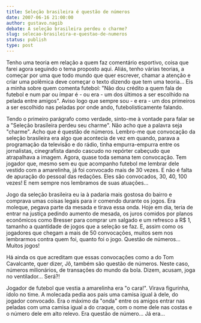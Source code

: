 ```yaml
---
title: Seleção brasileira é questão de números
date: 2007-06-16 21:00:00
author: gustavo.nagib
debate: A seleção brasileira perdeu o charme?
slug: selecao-brasileira-e-questao-de-numeros
status: publish 
type: post
---
```


Tenho uma teoria em relação a quem faz comentário esportivo, coisa que farei agora seguindo o tema proposto aqui. Aliás, tenho várias teorias, a começar por uma que todo mundo que quer escrever, chamar a atenção e criar uma polêmica deve começar o texto dizendo que tem uma teoria... Eis a minha sobre quem comenta futebol: "Não dou crédito a quem fala de futebol e num par ou ímpar é - ou era - um dos últimos a ser escolhido na pelada entre amigos". Aviso logo que sempre sou - e era - um dos primeiros a ser escolhido nas peladas por onde ando, futebolisticamente falando.


Tendo o primeiro parágrafo como verdade, sinto-me à vontade para falar se a "Seleção brasileira perdeu seu charme". Não acho que a palavra seja "charme". Acho que é questão de números. Lembro-me que convocação da seleção brasileira era algo que acontecia de vez em quando, parava a programação da televisão e do rádio, tinha empurra-empurra entre os jornalistas, cinegrafista dando cascudo no repórter cabeçudo que atrapalhava a imagem. Agora, quase toda semana tem convocação. Tem jogador que, mesmo sem eu que acompanho futebol me lembrar dele vestido com a amarelinha, já foi convocado mais de 30 vezes. E não é falta de apuração do pessoal das redações. Eles são convocados, 30, 40, 100 vezes! E nem sempre nos lembramos de suas atuações...


Jogo da seleção brasileira eu ia à padaria mais gostosa do bairro e comprava umas coisas legais para ir comendo durante os jogos. Era moleque, pegava parte da mesada e tirava essa onda. Hoje em dia, teria de entrar na justiça pedindo aumento de mesada, os juros comidos por planos econômicos como Bresser para comprar um salgado e um refresco a R$ 1, tamanho a quantidade de jogos que a seleção se faz. E, assim como os jogadores que chegam a mais de 50 convocações, muitos sem nos lembrarmos contra quem foi, quanto foi o jogo. Questão de números... Muitos jogos!


Há ainda os que acreditam que essas convocações como a do Tom Cavalcante, quer dizer, Jô, também são questão de números. Neste caso, números milionários, de transações do mundo da bola. Dizem, acusam, joga no ventilador... Será?!


Jogador de futebol que vestia a amarelinha era "o cara!". Virava figurinha, ídolo no time. A molecada pedia aos pais uma camisa igual à dele, do jogador convocado. Era o máximo da "onda" entre os amigos entrar nas peladas com uma camisa igual a do craque, com o nome dele nas costas e o número dele em alto relevo. Era questão de número... Já era...



